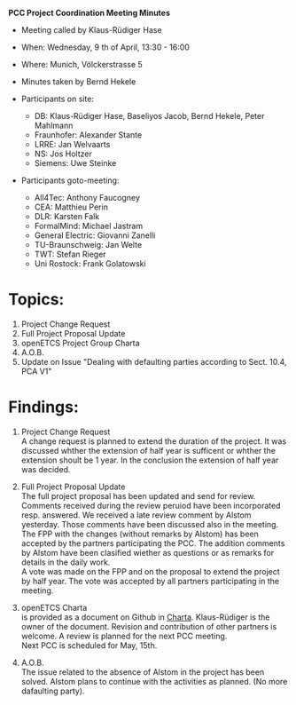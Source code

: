**PCC Project Coordination Meeting Minutes**

* Meeting called by Klaus-Rüdiger Hase
* When: Wednesday, 9 th of April, 13:30 - 16:00
* Where: Munich, Völckerstrasse 5
* Minutes taken by Bernd Hekele
* Participants on site: 
  * DB: Klaus-Rüdiger Hase, Baseliyos Jacob, Bernd Hekele, Peter Mahlmann 
  * Fraunhofer: Alexander Stante
  * LRRE: Jan Welvaarts
  * NS: Jos Holtzer
  * Siemens: Uwe Steinke

* Participants goto-meeting: 
  * All4Tec: Anthony Faucogney
  * CEA: Matthieu Perin
  * DLR: Karsten Falk
  * FormalMind: Michael Jastram
  * General Electric: Giovanni Zanelli
  * TU-Braunschweig: Jan Welte
  * TWT: Stefan Rieger
  * Uni Rostock: Frank Golatowski

# Topics:
1. Project Change Request
1. Full Project Proposal Update
1. openETCS Project Group Charta
1. A.O.B.
  1. Update on Issue "Dealing with defaulting parties according to Sect. 10.4, PCA V1"

# Findings:
1. Project Change Request  
A change request is planned to extend the duration of the project. It was discussed whther the extension of half year is sufficent or whther the extension shoult be 1 year. In the conclusion the extension of half year was decided.

1. Full Project Proposal Update  
The full project proposal has been updated and send for review. Comments received during the review peruiod have been incorporated resp. answered. We received a late review comment by Alstom yesterday. Those comments have been discussed also in the meeting. The FPP with the changes (without remarks by Alstom) has been accepted by the partners participating the PCC. The addition comments by Alstom have been clasified wiether as questions or as remarks for details in the daily work.  
A vote was made on the FPP and on the proposal to extend the project by half year. The vote was accepted by all partners participating in the meeting.  
3. openETCS Charta  
is provided as a document on Github in [Charta](https://github.com/openETCS/Charta/tree/master/Proposal). Klaus-Rüdiger is the owner of the document. Revision and contribution of other partners is welcome. A review is planned for the next PCC meeting.  
Next PCC is scheduled for May, 15th.  
4. A.O.B.  
The issue related to the absence of Alstom in the project has been solved. Alstom plans to continue with the activities as planned. (No more dafaulting party).
